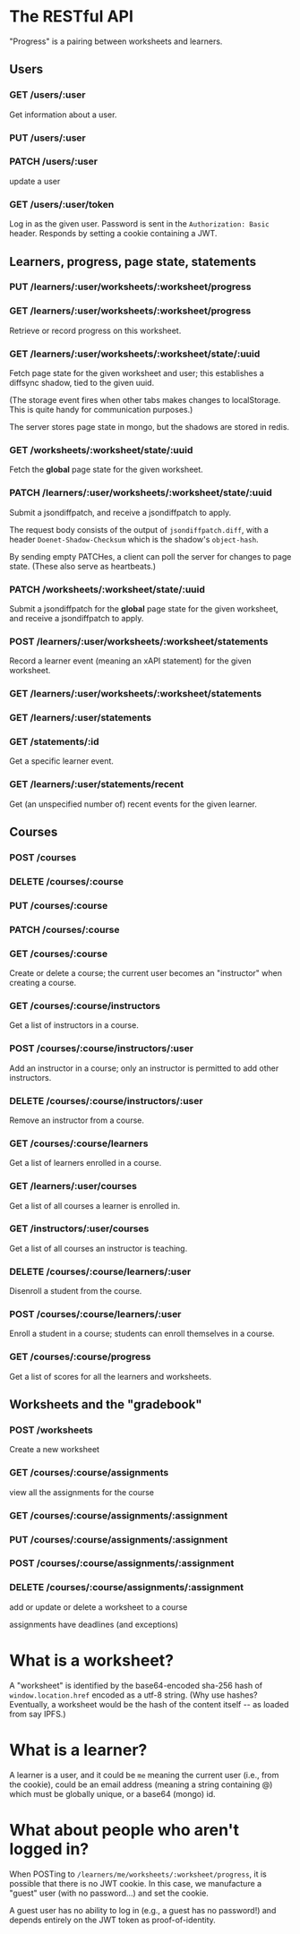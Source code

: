 # The RESTful API

"Progress" is a pairing between worksheets and learners.

## Users

### GET /users/:user

Get information about a user.

### PUT /users/:user
### PATCH /users/:user

update a user

### GET /users/:user/token

Log in as the given user.  Password is sent in the `Authorization:
Basic` header.  Responds by setting a cookie containing a JWT.

## Learners, progress, page state, statements

### PUT /learners/:user/worksheets/:worksheet/progress
### GET /learners/:user/worksheets/:worksheet/progress

Retrieve or record progress on this worksheet.

### GET /learners/:user/worksheets/:worksheet/state/:uuid

Fetch page state for the given worksheet and user; this establishes a
diffsync shadow, tied to the given uuid.

(The storage event fires when other tabs makes changes to
localStorage. This is quite handy for communication purposes.)

The server stores page state in mongo, but the shadows are stored in
redis.

### GET /worksheets/:worksheet/state/:uuid

Fetch the **global** page state for the given worksheet.

### PATCH /learners/:user/worksheets/:worksheet/state/:uuid

Submit a jsondiffpatch, and receive a jsondiffpatch to apply.

The request body consists of the output of `jsondiffpatch.diff`, with
a header `Doenet-Shadow-Checksum` which is the shadow's `object-hash`.

By sending empty PATCHes, a client can poll the server for changes to
page state.  (These also serve as heartbeats.)

### PATCH /worksheets/:worksheet/state/:uuid

Submit a jsondiffpatch for the **global** page state for the given
worksheet, and receive a jsondiffpatch to apply.

### POST /learners/:user/worksheets/:worksheet/statements

Record a learner event (meaning an xAPI statement) for the given
worksheet.

### GET /learners/:user/worksheets/:worksheet/statements
### GET /learners/:user/statements
### GET /statements/:id

Get a specific learner event.

### GET /learners/:user/statements/recent

Get (an unspecified number of) recent events for the given learner.

## Courses

### POST /courses
### DELETE /courses/:course
### PUT /courses/:course
### PATCH /courses/:course
### GET /courses/:course

Create or delete a course; the current user becomes an "instructor"
when creating a course.

### GET /courses/:course/instructors

Get a list of instructors in a course.

### POST /courses/:course/instructors/:user

Add an instructor in a course; only an instructor is permitted to add
other instructors.

### DELETE /courses/:course/instructors/:user

Remove an instructor from a course.

### GET /courses/:course/learners

Get a list of learners enrolled in a course.

### GET /learners/:user/courses

Get a list of all courses a learner is enrolled in.

### GET /instructors/:user/courses

Get a list of all courses an instructor is teaching.

### DELETE /courses/:course/learners/:user

Disenroll a student from the course.

### POST /courses/:course/learners/:user

Enroll a student in a course; students can enroll themselves in a course.

### GET /courses/:course/progress

Get a list of scores for all the learners and worksheets.

## Worksheets and the "gradebook"

### POST /worksheets

Create a new worksheet

### GET /courses/:course/assignments

view all the assignments for the course

### GET /courses/:course/assignments/:assignment
### PUT /courses/:course/assignments/:assignment
### POST /courses/:course/assignments/:assignment
### DELETE /courses/:course/assignments/:assignment

add or update or delete a worksheet to a course

assignments have deadlines (and exceptions)

# What is a worksheet?

A "worksheet" is identified by the base64-encoded sha-256 hash of
`window.location.href` encoded as a utf-8 string.  (Why use hashes?
Eventually, a worksheet would be the hash of the content itself -- as
loaded from say IPFS.)

# What is a learner?

A learner is a user, and it could be `me` meaning the current user
(i.e., from the cookie), could be an email address (meaning a string
containing @) which must be globally unique, or a base64 (mongo) id.

# What about people who aren't logged in?

When POSTing to `/learners/me/worksheets/:worksheet/progress`, it is
possible that there is no JWT cookie.  In this case, we manufacture a
"guest" user (with no password...) and set the cookie.

A guest user has no ability to log in (e.g., a guest has no password!)
and depends entirely on the JWT token as proof-of-identity.
